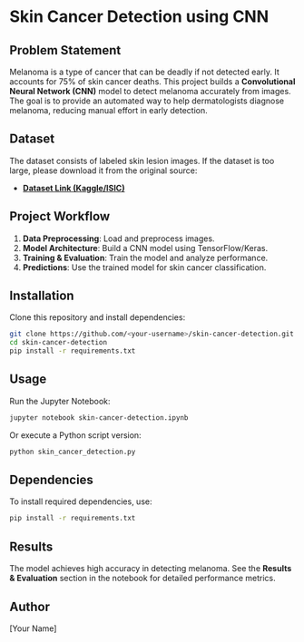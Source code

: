 # Skin Cancer Detection using CNN

## Problem Statement
Melanoma is a type of cancer that can be deadly if not detected early. It accounts for 75% of skin cancer deaths. This project builds a **Convolutional Neural Network (CNN)** model to detect melanoma accurately from images. The goal is to provide an automated way to help dermatologists diagnose melanoma, reducing manual effort in early detection.

## Dataset
The dataset consists of labeled skin lesion images. If the dataset is too large, please download it from the original source:
- **[Dataset Link (Kaggle/ISIC)](https://www.kaggle.com/datasets/nodoubttome/skin-cancer9-classesisic)**

## Project Workflow
1. **Data Preprocessing**: Load and preprocess images.
2. **Model Architecture**: Build a CNN model using TensorFlow/Keras.
3. **Training & Evaluation**: Train the model and analyze performance.
4. **Predictions**: Use the trained model for skin cancer classification.

## Installation
Clone this repository and install dependencies:
```bash
git clone https://github.com/<your-username>/skin-cancer-detection.git
cd skin-cancer-detection
pip install -r requirements.txt
```

## Usage
Run the Jupyter Notebook:
```bash
jupyter notebook skin-cancer-detection.ipynb
```
Or execute a Python script version:
```bash
python skin_cancer_detection.py
```

## Dependencies
To install required dependencies, use:
```bash
pip install -r requirements.txt
```

## Results
The model achieves high accuracy in detecting melanoma. See the **Results & Evaluation** section in the notebook for detailed performance metrics.

## Author
[Your Name]

